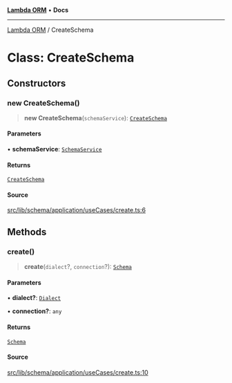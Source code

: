 [**Lambda ORM**](../README.md) • **Docs**

***

[Lambda ORM](../README.md) / CreateSchema

# Class: CreateSchema

## Constructors

### new CreateSchema()

> **new CreateSchema**(`schemaService`): [`CreateSchema`](CreateSchema.md)

#### Parameters

• **schemaService**: [`SchemaService`](SchemaService.md)

#### Returns

[`CreateSchema`](CreateSchema.md)

#### Source

[src/lib/schema/application/useCases/create.ts:6](https://github.com/lambda-orm/lambdaorm-base/blob/f5bdfd5d7ef4bf9d8223ee81080c8ed65a6bb693/src/lib/schema/application/useCases/create.ts#L6)

## Methods

### create()

> **create**(`dialect`?, `connection`?): [`Schema`](../interfaces/Schema.md)

#### Parameters

• **dialect?**: [`Dialect`](../enumerations/Dialect.md)

• **connection?**: `any`

#### Returns

[`Schema`](../interfaces/Schema.md)

#### Source

[src/lib/schema/application/useCases/create.ts:10](https://github.com/lambda-orm/lambdaorm-base/blob/f5bdfd5d7ef4bf9d8223ee81080c8ed65a6bb693/src/lib/schema/application/useCases/create.ts#L10)
